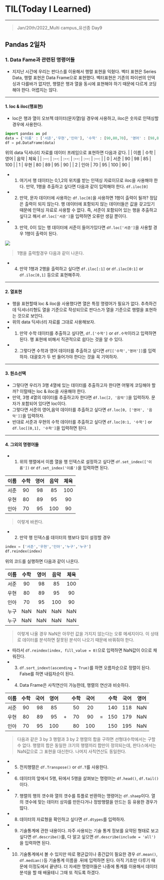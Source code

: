 # TIL(Today I Learned)

___

> Jan/20th/2022_Multi campus_유선종 Day9
## Pandas 2일차
### 1. Data Fame과 관련된 명령어들
- 지지난 시간에 우리는 판다스를 이용해서 행렬 표현을 익혔다. 벡터 표현은 Series Data, 행렬 표현은 Data Frame으로 표현했다. 벡터표현은 기존의 파이썬의 인덱싱과 다를바가 없지만, 행렬은 행과 열을 동시에 표현해야 하기 때문에 다르게 코딩해야 한다. 어렵지는 않다.
___
#### 1. loc & iloc(행표현)
 - loc은 행과 열이 오브젝 데이터(문자열)일 경우에 사용하고, iloc은 숫자로 인덱싱할 경우에 사용한다.
```python
import pandas as pd
data = {'이름' : ['서준','우현','인아'], '수학' : [90,80,70], '영어' : [98,89,95], '음악' : [85,95,100], '체육' : [100,90,90]}
df = pd.DataFrame(data)
```
위의 data 딕셔너리 자료를 데이터 프레임으로 표현하면 다음과 같다.
|      | 이름 | 수학 | 영어 | 음악 | 체육 |
| :--: | :--: | :--: | :--: | :--: | :--: |
|  0   | 서준 |  90  |  98  |  85  | 100  |
|  1   | 우현 |  80  |  89  |  95  |  90  |
|  2   | 인아 |  70  |  95  | 100  |  90  |
 - 1. 여기서 행 데이터는 0,1,2의 위치를 받는 인덱싱 자료이므로 iloc을 사용해야 한다. 만약, 1행을 추출하고 싶다면 다음과 같이 입력해야 한다.   `df.iloc[0]`
 - 2. 만약, 문자 데이터에 사용하는 `df.loc[0]`을 사용하면 1행이 출력이 될까? 정답은 출력이 되지 않는다. 행 데이터에 포함되지 않는 데이터들은 값을 갖고있기 때문에 인덱싱 자료로 사용할 수 없다.    즉, 서준이 포함되어 있는 행을 추출하고 싶다고 해서 `df.loc['서준']`을 입력하면 오류만 생길 뿐이다.
 - 3. 만약, 0이 있는 행 데이터에 서준이 들어가있다면 `df.loc['서준']`을 사용할 경우 1행이 출력이 된다.
<img src="https://user-images.githubusercontent.com/97590480/150320600-5c0a3c42-9a31-4f90-a922-8986561a6348.png">

> 1행을 출력할경우 다음과 같이 나온다.
 - 4. 만약 1행과 2행을 출력하고 싶다면 `df.iloc[:1]` or `df.iloc[0:1]` or `df.iloc[0,1]` 등으로 표현해주자.
___
#### 2. 열표현
- 행을 표현할때 loc & iloc을 사용했다면 열은 특정 명령어가 필요가 없다. 추측하건데 딕셔너리형도 열을 기준으로 작성되므로 판다스가 열을 기준으로 행렬을 표현하는 것으로 보인다.
- 위의 data 딕셔너리 자료를 그대로 사용해보자.
- 1. 만약 수학 데이터를 추출하고 싶다면, `df.['수학']` or `df.수학`이라고 입력하면 된다. 행 표현에 비해서 직관적으로 쉽다는 것을 알 수 있다.
- 2. 그렇다면 수학과 영어 데이터를 추출하고 싶다면 `df[['수학','영어']]`를 입력하자. 대괄호가 두 번 들어가야 한다는 것을 꼭 기억하자.
___
#### 3. 원소선택
- 그렇다면 우리가 3행 4열에 있는 데이터를 추출하고자 한다면 어떻게 코딩해야 할까? 이럴때는 loc & iloc을 사용해야 한다.
- 만약, 3행 4열의 데이터를 추출하고자 한다면 `df.loc[2, '음악']`을 입력하자. 문자가 포함되어 있다면 loc이다.
- 그렇다면 서준의 영어,음악 데이터를 추출하고 싶다면 `df.loc[0, ['영어', '음악']]`을 입력하자.
- 반대로 서준과 우현의 수학 데이터를 추출하고 싶다면 `df.loc[0:1, '수학']` or `df.loc[[0,1], '수학']`을 입력하면 된다.
___
#### 4. 그외의 명령어들
- 1. 위의 행렬에서 이름 열을 행 인덱스로 설정하고 싶다면 `df.set_index(['이름'])` or `df.set_index('이름')`을 입력하면 된다.

| 이름 | 수학 | 영어 | 음악 | 체육 |
| :--: | :--: | :--: | :--: | :--: |
| 서준 |  90  |  98  |  85  | 100  |
| 우현 |  80  |  89  |  95  |  90  |
| 인아 |  70  |  95  | 100  |  90  |

> 이렇게 바뀐다.
- 2. 만약 행 인덱스를 데이터의 행보다 많이 설정할 경우
```python
index = ['서준','우현','인아','누구','누구']
df.reindex(index)
```
위의 코드를 실행하면 다음과 같이 나온다.

| 이름 | 수학 | 영어 | 음악 | 체육 |
| :--: | :--: | :--: | :--: | :--: |
| 서준 |  90  |  98  |  85  | 100  |
| 우현 |  80  |  89  |  95  |  90  |
| 인아 |  70  |  95  | 100  |  90  |
| 누구 |  NaN |  NaN |  NaN |  NaN |
| 누구 |  NaN |  NaN |  NaN |  NaN |

> 이렇게 나올 경우 NaN은 아무런 값을 가지지 않는다는 오류 메세지이다. 이 상태로 데이터를 분석하면 잘못된 분석이 나오기 때문에 바꿔줘야 한다.
- 따라서 `df.reindex(index, fill_value = 0)`으로 입력하면 NaN값이 0으로 채워진다.
- 3. `df.sort_indext(ascending = True)`를 하면 오름차순으로 정렬이 된다. False를 하면 내림차순이 된다.
- 4. Data Frame은 사칙연산이 가능한데, 행렬의 연산과 비슷하다.

| 이름 | 수학 | 국어 | 영어 |      | 수학 | 국어 |      | 수학 | 국어 | 영어 |
| :--: | :--: | :--: | :--: | :--: | :--: | :--: | :--: | :--: | :--: | :--: |
| 서준 |  90  |  98  |  85  |      |  50  |  20  |      | 140  | 118  | NaN  |
| 우현 |  80  |  89  |  95  |  +   |  70  |  90  |  =   | 150  | 179  | NaN  |
| 인아 |  70  |  95  | 100  |      |  80  | 100  |      | 150  | 195  | NaN  |

> 다음과 같은 3 by 3 행렬과 3 by 2 행렬의 합을 구하면 선형대수학에서는 구할 수 없다. 행렬의 합은 동일한 크기의 행렬끼리 합만이 정의되는데, 판다스에서는 NaN값으로 그 표현을 대신한다. 나머지 사칙연산도 동일한다.
- 5. 전치행렬은 `df.Transpose()` or `df.T`를 사용한다.
- 6. 데이터의 앞에서 5행, 뒤에서 5행을 살펴보는 명령어는 `df.head()`, `df.tail()` 이다.
- 7. 행렬의 행의 갯수와 열의 갯수를 튜플로 반환하는 명령어는 `df.shaep`이다. 열의 갯수에 맞는 데이터 상자를 만든다거나 정방행렬을 만드는 등 유용한 경우가 많다.
- 8. 데이터의 자료형을 확인하고 싶다면 `df.dtypes`를 입력하자.
- 9. 기술통계에 관한 내용이다. 자주 사용되는 기술 통계 정보를 요약된 형태로 보고 싶다면 `df.describe()`를, 다 알고 싶으면 `df.describe(include = 'all')`을 입력하면 된다.
- 10. 기술통계에서 볼 수 있지만 따로 평균값이나 중간값이 필요한 경우 `df.mean()`, `df.median()`등 기술통계 이름을 .뒤에 입력하면 된다.   아직 기초만 다루기 때문에 이정도에서 끝낸다. 더 자세한 명령어들은 나중에 통계를 이용해서 데이터 분석을 할 때 배울테니 그때 또 적도록 하겠다.